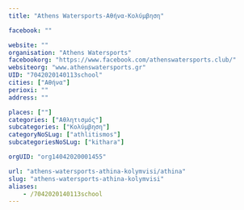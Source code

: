 ```yaml
---
title: "Athens Watersports-Αθήνα-Κολύμβηση"

facebook: ""

website: ""
organisation: "Athens Watersports"
facebookorg: "https://www.facebook.com/athenswatersports.club/"
websiteorg: "www.athenswatersports.gr"
UID: "7042020140113school"
cities: ["Αθήνα"]
perioxi: ""
address: ""

places: [""]
categories: ["Αθλητισμός"]
subcategories: ["Κολύμβηση"]
categoryNoSLug: ["athlitismos"]
subcategoriesNoSLug: ["kithara"]

orgUID: "org14042020001455"

url: "athens-watersports-athina-kolymvisi/athina"
slug: "athens-watersports-athina-kolymvisi"
aliases:
    - /7042020140113school
---
```





